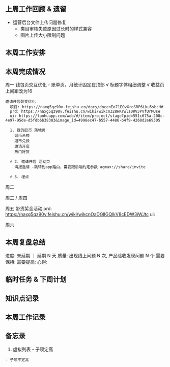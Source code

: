 ## 上周工作回顾 & 遗留
  - 运营后台文件上传问题修复
    - 类目审核失败原因过长时的样式兼容
    - 图片上传大小限制问题

## 本周工作安排

## 本周完成情况
  周一
    钱包页交互优化
      - 账单页，月统计固定在顶部
      √ 标题字体粗细调整
      √ 收益页上间距改为16
    
    邀请开店裂变优化
      项目: https://naxg5qz90v.feishu.cn/docs/doccnEo71EOvXroSRP6Lku5sbcH#
      prd: https://naxg5qz90v.feishu.cn/wiki/wikcn328HKrwlz0RVJPVfUrMUse
      ui: https://lanhuapp.com/web/#/item/project/stage?pid=551c675a-208c-4e97-95de-d5fdb6b38383&image_id=4998ec47-b557-4486-b4f9-4260d2e69305

      1. 我的逛币 落地页
        逛币余额
        逛币兑换
        邀请开店
        热门好货

      √ 2. 邀请开店 活动页
        海报邀请 -跳转到app路由，需要跟后端约定参数 agmax://share/invite
  
      √ 3. 埋点
  周二


  周三 / 周四

  周五
    带货奖金活动
      prd: https://naxg5qz90v.feishu.cn/wiki/wikcnOaDGlIGQlkV8cEDW3iWJtc
      ui: 

  周六
    
    
## 本周复盘总结
  进度: 未延期 ｜ 延期 N 天
  质量: 出现线上问题 N 次, 产品验收发现问题 N 个
  需要保持:
  需要提高:
  心得:

## 临时任务 & 下周计划
  
## 知识点记录

## 本周工作记录
  
## 备忘录
  1. 虚拟列表
    - 子项定高

    - 子项不定高